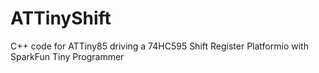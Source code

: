 # ATTinyShift
  C++ code for ATTiny85 driving a 74HC595 Shift Register
  Platformio with SparkFun Tiny Programmer
